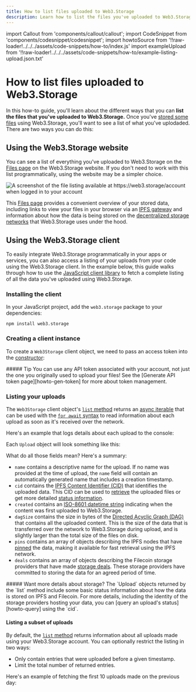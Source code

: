 ```yaml
---
title: How to list files uploaded to Web3.Storage
description: Learn how to list the files you've uploaded to Web3.Storage in this quick how-to guide.
---
```


import Callout from 'components/callout/callout';
import CodeSnippet from 'components/codesnippet/codesnippet';
import howtoSource from '!!raw-loader!../../../assets/code-snippets/how-to/index.js'
import exampleUpload from '!!raw-loader!../../../assets/code-snippets/how-to/example-listing-upload.json.txt'

# How to list files uploaded to Web3.Storage

In this how-to guide, you'll learn about the different ways that you can **list the files that you've uploaded to Web3.Storage.**
Once you've [stored some files][howto-store] using Web3.Storage, you'll want to see a list of what you've uplodaded. There are two ways you can do this:

## Using the Web3.Storage website

You can see a list of everything you've uploaded to Web3.Storage on the [Files page][site-files] on the Web3.Storage website. If you don't need to work with this list programmatically, using the website may be a simpler choice.

![A screenshot of the file listing available at https://web3.storage/account when logged in to your account](/images/docs/files-listing.png)

This [Files page][site-files] provides a convenient overview of your stored data, including links to view your files in your browser via an [IPFS gateway][ipfs-docs-gateway] and information about how the data is being stored on the [decentralized storage networks][concepts-decentralized-storage] that Web3.Storage uses under the hood.

## Using the Web3.Storage client

To easily integrate Web3.Storage programmatically in your apps or services, you can also access a listing of your uploads from your code using the Web3.Storage client. In the example below, this guide walks through how to use the [JavaScript client library][reference-js-client] to fetch a complete listing of all the data you've uploaded using Web3.Storage.

### Installing the client

In your JavaScript project, add the `web3.storage` package to your dependencies:

```shell
npm install web3.storage
```

### Creating a client instance

To create a `Web3Storage` client object, we need to pass an access token into the [constructor][reference-js-constructor]:

<CodeSnippet lang="js" src={howtoSource} region="makeStorageClient" />

<Callout type="info">
##### Tip
You can use any API token associated with your account, not just the one you originally used to upload your files! See the [Generate API token page][howto-gen-token] for more about token management.
</Callout>

### Listing your uploads

The `Web3Storage` client object's [`list` method][reference-js-list] returns an [async iterable][js-async-iterable-explainer] that can be used with the [`for await` syntax][mdn-for-await-of] to read information about each upload as soon as it's received over the network.

Here's an example that logs details about each upload to the console:

<CodeSnippet lang="js" src={howtoSource} region="listUploads" />

Each `Upload` object will look something like this:

<CodeSnippet lang="json" src={exampleUpload} />

What do all those fields mean? Here's a summary:

- `name` contains a descriptive name for the upload. If no name was provided at the time of upload, the `name` field will contain an automatically generated name that includes a creation timestamp.
- `cid` contains the [IPFS Content Identifier (CID)][ipfs-docs-cid] that identifies the uploaded data. This CID can be used to [retrieve][howto-retrieve] the uploaded files or get more detailed [status information][howto-query].
- `created` contains an [ISO-8601 datetime string][iso-8601] indicating when the content was first uploaded to Web3.Storage.
- `dagSize` contains the size in bytes of the [Directed Acyclic Graph (DAG)][ipfs-docs-merkle-dag] that contains all the uploaded content. This is the size of the data that is transferred over the network to Web3.Storage during upload, and is slightly larger than the total size of the files on disk.
- `pins` contains an array of objects describing the IPFS nodes that have [pinned][ipfs-docs-pinning] the data, making it available for fast retrieval using the IPFS network.
- `deals` contains an array of objects describing the Filecoin storage providers that have made [storage deals][fil-docs-deals]. These storage providers have committed to storing the data for an agreed period of time.

<Callout type="info">
##### Want more details about storage?
The `Upload` objects returned by the `list` method include some basic status information about how the data is stored on IPFS and Filecoin. For more details, including the identity of the storage providers hosting your data, you can [query an upload's status][howto-query] using the `cid`.
</Callout>

#### Listing a subset of uploads

By default, the [`list` method][reference-js-list] returns information about all uploads made using your Web3.Storage account. You can optionally restrict the listing in two ways:

- Only contain entries that were uploaded before a given timestamp.
- Limit the total number of returned entries.

Here's an example of fetching the first 10 uploads made on the previous day:

<CodeSnippet lang="js" src={howtoSource} region="listWithLimits" />

[howto-store]: /docs/how-tos/store/
[howto-retrieve]: /docs/how-tos/retrieve/
[howto-query]: /docs/how-tos/query/
[howto-gen-token]: /docs/how-tos/generate-api-token/
[concepts-decentralized-storage]: /docs/concepts/decentralized-storage/
[reference-js-client]: /docs/reference/js-client-library/
[reference-js-constructor]: /docs/reference/js-client-library/#constructor
[reference-js-list]: /docs/reference/js-client-library/#list-uploads
[site-files]: https://web3.storage/account
[ipfs-docs-gateway]: https://docs.ipfs.io/concepts/ipfs-gateway/
[ipfs-docs-cid]: https://docs.ipfs.io/concepts/content-addressing/
[ipfs-docs-merkle-dag]: https://docs.ipfs.io/concepts/merkle-dag/
[ipfs-docs-pinning]: https://docs.ipfs.io/concepts/persistence/
[fil-docs-deals]: https://docs.filecoin.io/about-filecoin/how-filecoin-works/#deals
[iso-8601]: https://en.wikipedia.org/wiki/ISO_8601
[js-async-iterable-explainer]: https://javascript.info/async-iterators-generators
[mdn-for-await-of]: https://developer.mozilla.org/en-US/docs/Web/JavaScript/Reference/Statements/for-await...of
